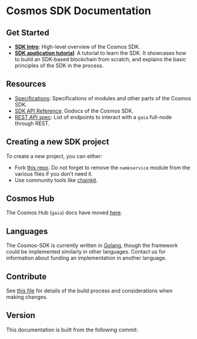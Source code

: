 # Cosmos SDK Documentation

## Get Started

-  **[SDK Intro](./intro/README.md)**: High-level overview of the Cosmos SDK.
-  **[SDK application tutorial](https://github.com/cosmos/sdk-application-tutorial)**: A tutorial to learn the SDK. It showcases how to build an SDK-based blockchain from scratch, and explains the basic principles of the SDK in the process.

## Resources

- [Specifications](./spec/README.md): Specifications of modules and other parts of the Cosmos SDK. 
- [SDK API Reference](https://godoc.org/github.com/pocblockchain/pocc): Godocs of the Cosmos SDK.
- [REST API spec](https://cosmos.network/rpc/): List of endpoints to interact with a `gaia` full-node through REST.

## Creating a new SDK project

To create a new project, you can either:

- Fork [this repo](https://github.com/cosmos/sdk-application-tutorial/). Do not forget to remove the `nameservice` module from the various files if you don't need it. 
- Use community tools like [chainkit](https://github.com/blocklayerhq/chainkit).

## Cosmos Hub 

The Cosmos Hub (`gaia`) docs have moved [here](https://github.com/cosmos/gaia/tree/master/docs).

## Languages

The Cosmos-SDK is currently written in [Golang](https://golang.org/), though the
framework could be implemented similarly in other languages.
Contact us for information about funding an implementation in another language.

## Contribute

See [this file](https://github.com/pocblockchain/pocc/blob/master/docs/DOCS_README.md) for details of the build process and
considerations when making changes.

## Version

 This documentation is built from the following commit:
